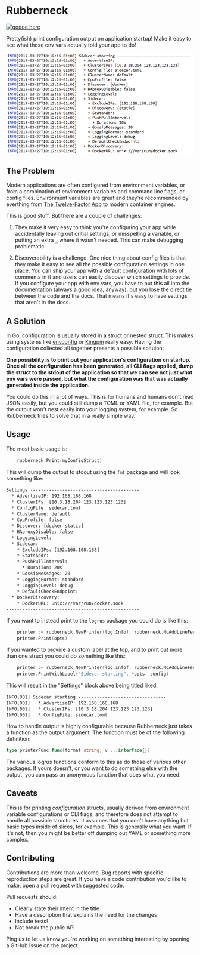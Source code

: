 Rubberneck
==========

[![godoc here](https://img.shields.io/badge/godoc-here-blue.svg)](http://godoc.org/github.com/relistan/rubberneck)

Pretty(ish) print configuration output on application startup! Make it easy
to see what those env vars actually told your app to do!

![Rubberneck](assets/rubberneck.png)

The Problem
-----------

Modern applications are often configured from environment variables, or from a
combination of environment variables and command line flags, or config files.
Environment variables are great and they're recommended by everthing from [The
Twelve-Factor App](https://12factor.net/config) to modern container engines.

This is good stuff. But there are a couple of challenges:

1. They make it very easy to think you're configuring your app while
accidentally leaving out critial settings, or misspelling a variable, or
putting an extra `_` where it wasn't needed. This can make debugging
problematic.

2. Discoverability is a challenge. One nice thing about config files is that
they make it easy to see all the possible configuration settings in one place.
You can ship your app with a default configuration with lots of comments in it
and users can easily discover which settings to provide. If you configure your
app with env vars, you have to put this all into the documentation (always a good idea, anyway),
but you lose the direct tie between the code and the docs. That means it's
easy to have settings that aren't in the docs.

A Solution
----------

In Go, configuration is usually stored in a struct or nested struct. This makes
using systems like [envconfig](https://github.com/kelseyhightower/envconfig) or
[Kingpin](https://github.com/alecthomas/kingpin) really easy. Having the configuration
collected all together presents a possible soltuion:

**One possibility is to print out your application's configuration on startup.
Once all the configuration has been generated, all CLI flags applied, dump the struct
to the stdout of the application so that we can see not just what env vars were passed,
but what the configuration was that was actually generated inside the application.**

You could do this in a lot of ways. This is for humans and humans don't read
JSON easily, but you could still dump a TOML or YAML file, for example. But the
output won't nest easily into your logging system, for example. So Rubberneck
tries to solve that in a really simple way.

Usage
-----

The most basic usage is:

```go
	rubberneck.Print(myConfigStruct)
```

This will dump the output to stdout using the `fmt` package and will look something
like:

```
Settings -----------------------------------------
  * AdvertiseIP: 192.168.168.168
  * ClusterIPs: [10.3.18.204 123.123.123.123]
  * ConfigFile: sidecar.toml
  * ClusterName: default
  * CpuProfile: false
  * Discover: [docker static]
  * HAproxyDisable: false
  * LoggingLevel:
  * Sidecar:
    * ExcludeIPs: [192.168.168.168]
    * StatsAddr:
    * PushPullInterval:
      * Duration: 20s
    * GossipMessages: 20
    * LoggingFormat: standard
    * LoggingLevel: debug
    * DefaultCheckEndpoint:
  * DockerDiscovery:
	* DockerURL: unix:///var/run/docker.sock
--------------------------------------------------
```

If you want to instead print to the `logrus` package you could do is like this:

```go
    printer := rubberneck.NewPrinter(log.Infof, rubberneck.NoAddLineFeed)
    printer.Print(opts)
```

If you wanted to provide a custom label at the top, and to print out more than
one struct you could do something like this:

```go
    printer := rubberneck.NewPrinter(log.Infof, rubberneck.NoAddLineFeed)
    printer.PrintWithLabel("Sidecar starting", *opts, config)
```

This will result in the "Settings" block above being titled liked:

```
INFO[001] Sidecar starting ---------------------------------
INFO[001]   * AdvertiseIP: 192.168.168.168
INFO[001]   * ClusterIPs: [10.3.18.204 123.123.123.123]
INFO[001]   * ConfigFile: sidecar.toml
```

How to handle output is highly configurable because Rubberneck just takes a
function as the output argument. The function must be of the following definition:

```go
type printerFunc func(format string, v ...interface{})
```

The various logrus functions conform to this as do those of various other
packages. If yours doesn't, or you want to do something else with the output,
you can pass an anonymous function that does what you need.

Caveats
-------

This is for printing *configuration* structs, usually derived from environment
variable configurations or CLI flags, and therefore does not attempt to handle
all possible structures. It assumes that you don't have anything but basic
types inside of slices, for example. This is generally what you want. If it's
not, then you might be better off dumping out YAML or something more complex.

Contributing
------------

Contributions are more than welcome. Bug reports with specific reproduction
steps are great. If you have a code contribution you'd like to make, open a
pull request with suggested code.

Pull requests should:

 * Clearly state their intent in the title
 * Have a description that explains the need for the changes
 * Include tests!
 * Not break the public API

Ping us to let us know you're working on something interesting by opening a
GitHub Issue on the project.
